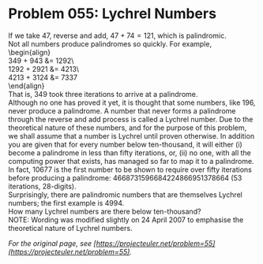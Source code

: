 # Problem 055: Lychrel Numbers
  
If we take $47$, reverse and add, $47 + 74 = 121$, which is palindromic.  
Not all numbers produce palindromes so quickly. For example,  
\begin{align}  
349 + 943 &= 1292\\  
1292 + 2921 &= 4213\\  
4213 + 3124 &= 7337  
\end{align}  
That is, $349$ took three iterations to arrive at a palindrome.  
Although no one has proved it yet, it is thought that some numbers, like $196$, never produce a palindrome. A number that never forms a palindrome through the reverse and add process is called a Lychrel number. Due to the theoretical nature of these numbers, and for the purpose of this problem, we shall assume that a number is Lychrel until proven otherwise. In addition you are given that for every number below ten-thousand, it will either (i) become a palindrome in less than fifty iterations, or, (ii) no one, with all the computing power that exists, has managed so far to map it to a palindrome. In fact, $10677$ is the first number to be shown to require over fifty iterations before producing a palindrome: $4668731596684224866951378664$ ($53$ iterations, $28$-digits).  
Surprisingly, there are palindromic numbers that are themselves Lychrel numbers; the first example is $4994$.  
How many Lychrel numbers are there below ten-thousand?  
NOTE: Wording was modified slightly on 24 April 2007 to emphasise the theoretical nature of Lychrel numbers.  

*For the original page, see [https://projecteuler.net/problem=55](https://projecteuler.net/problem=55).*
